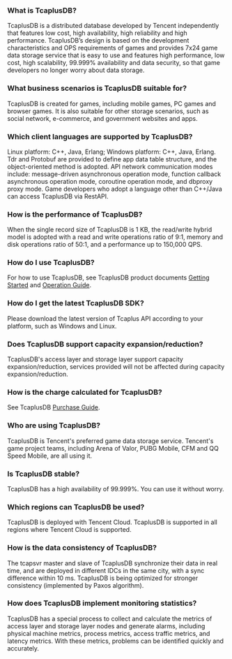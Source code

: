[//]: # (chinagitpath:XXXXX)

### What is TcaplusDB?
TcaplusDB is a distributed database developed by Tencent independently that features low cost, high availability, high reliability and high performance. TcaplusDB’s design is based on the development characteristics and OPS requirements of games and provides 7x24 game data storage service that is easy to use and features high performance, low cost, high scalability, 99.999% availability and data security, so that game developers no longer worry about data storage.

### What business scenarios is TcaplusDB suitable for?
TcaplusDB is created for games, including mobile games, PC games and browser games. It is also suitable for other storage scenarios, such as social network, e-commerce, and government websites and apps.

### Which client languages are supported by TcaplusDB?
Linux platform: C++, Java, Erlang; Windows platform: C++, Java, Erlang. Tdr and Protobuf are provided to define app data table structure, and the object-oriented method is adopted. API network communication modes include: message-driven asynchronous operation mode, function callback asynchronous operation mode, coroutine operation mode, and dbproxy proxy mode. Game developers who adopt a language other than C++/Java can access TcaplusDB via RestAPI.

### How is the performance of TcaplusDB?
When the single record size of TcaplusDB is 1 KB, the read/write hybrid model is adopted with a read and write operations ratio of 9:1, memory and disk operations ratio of 50:1, and a performance up to 150,000 QPS.

### How do I use TcaplusDB?
For how to use TcaplusDB, see TcaplusDB product documents [Getting Started](https://intl.cloud.tencent.com/document/product/596/10707) and [Operation Guide](https://intl.cloud.tencent.com/document/product/596/10759).

### How do I get the latest TcaplusDB SDK?
Please download the latest version of Tcaplus API according to your platform, such as Windows and Linux.

### Does TcaplusDB support capacity expansion/reduction?
TcaplusDB's access layer and storage layer support capacity expansion/reduction, services provided will not be affected during capacity expansion/reduction.

### How is the charge calculated for TcaplusDB?
See TcaplusDB [Purchase Guide](https://intl.cloud.tencent.com/document/product/596/10705).
 
### Who are using TcaplusDB?
TcaplusDB is Tencent's preferred game data storage service. Tencent's game project teams, including Arena of Valor, PUBG Mobile, CFM and QQ Speed Mobile, are all using it.

### Is TcaplusDB stable?
TcaplusDB has a high availability of 99.999%. You can use it without worry.

### Which regions can TcaplusDB be used?
TcaplusDB is deployed with Tencent Cloud. TcaplusDB is supported in all regions where Tencent Cloud is supported.

### How is the data consistency of TcaplusDB?
The tcapsvr master and slave of TcaplusDB synchronize their data in real time, and are deployed in different IDCs in the same city, with a sync difference within 10 ms. TcaplusDB is being optimized for stronger consistency (implemented by Paxos algorithm).

### How does TcaplusDB implement monitoring statistics?
TcaplusDB has a special process to collect and calculate the metrics of access layer and storage layer nodes and generate alarms, including physical machine metrics, process metrics, access traffic metrics, and latency metrics. With these metrics, problems can be identified quickly and accurately.


